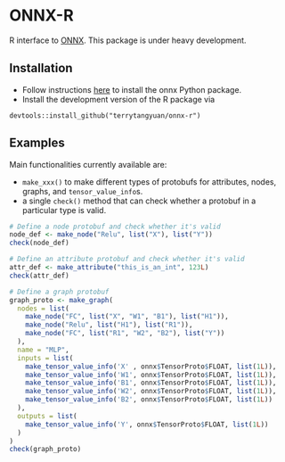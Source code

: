 # ONNX-R

R interface to [ONNX](https://github.com/onnx). This package is under heavy development.

## Installation

* Follow instructions [here](https://github.com/onnx/onnx#installation) to install the onnx Python package.
* Install the development version of the R package via

```
devtools::install_github("terrytangyuan/onnx-r")
```

## Examples

Main functionalities currently available are:

* `make_xxx()` to make different types of protobufs for attributes, nodes, graphs, and `tensor_value_info`s.
* a single `check()` method that can check whether a protobuf in a particular type is valid.

```r
# Define a node protobuf and check whether it's valid
node_def <- make_node("Relu", list("X"), list("Y"))
check(node_def)

# Define an attribute protobuf and check whether it's valid
attr_def <- make_attribute("this_is_an_int", 123L)
check(attr_def)

# Define a graph protobuf
graph_proto <- make_graph(
  nodes = list(
    make_node("FC", list("X", "W1", "B1"), list("H1")),
    make_node("Relu", list("H1"), list("R1")),
    make_node("FC", list("R1", "W2", "B2"), list("Y"))
  ),
  name = "MLP",
  inputs = list(
    make_tensor_value_info('X' , onnx$TensorProto$FLOAT, list(1L)),
    make_tensor_value_info('W1', onnx$TensorProto$FLOAT, list(1L)),
    make_tensor_value_info('B1', onnx$TensorProto$FLOAT, list(1L)),
    make_tensor_value_info('W2', onnx$TensorProto$FLOAT, list(1L)),
    make_tensor_value_info('B2', onnx$TensorProto$FLOAT, list(1L))
  ),
  outputs = list(
    make_tensor_value_info('Y', onnx$TensorProto$FLOAT, list(1L))
  )
)
check(graph_proto)
```